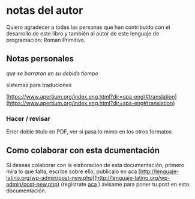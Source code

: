 # notas del autor

Quiero agradecer a todas las personas que han contribuido con el desarrollo de este libro y también al autor de este lenguaje de programación: Roman Primitivo.

## Notas personales

_que se borraran en su debido tiempo_

sistemas para traduciones

[https://www.apertium.org/index.eng.html?dir=spa-eng\#translation](https://www.apertium.org/index.eng.html?dir=spa-eng#translation)

### Hacer / revisar

Error doble titulo en PDF, ver si pasa lo mimo en los otros formatos

## Como colaborar con esta dcumentación

Si deseas colaborar con la elaboracion de esta documentación, primero mira lo que falta, escribe sobre ello, publicalo en aca [http://lenguaje-latino.org/wp-admin/post-new.php](http://lenguaje-latino.org/wp-admin/post-new.php) \(registrate [aca](http://lenguaje-latino.org/registro/) \) avisame para poner tu post en esta documentación.


